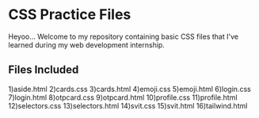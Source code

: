 # CSS Practice Files
Heyoo...
  Welcome to my repository containing basic CSS files that I've learned during my web development internship.

## Files Included
1)aside.html
2)cards.css
3)cards.html
4)emoji.css
5)emoji.html
6)login.css
7)login.html
8)otpcard.css
9)otpcard.html
10)profile.css
11)profile.html
12)selectors.css
13)selectors.html
14)svit.css
15)svit.html
16)tailwind.html

